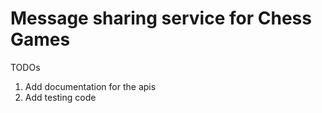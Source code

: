 # Message sharing service for Chess Games
TODOs
1) Add documentation for the apis
2) Add testing code